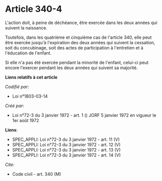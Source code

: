 # Article 340-4

L'action doit, à peine de déchéance, être exercée dans les deux années qui suivent la naissance.

Toutefois, dans les quatrième et cinquième cas de l'article 340, elle peut être exercée jusqu'à l'expiration des deux années
qui suivent la cessation, soit du concubinage, soit des actes de participation à l'entretien et à l'éducation de l'enfant.

Si elle n'a pas été exercée pendant la minorité de l'enfant, celui-ci peut encore l'exercer pendant les deux années qui
suivent sa majorité.

**Liens relatifs à cet article**

_Codifié par_:

  - Loi n°1803-03-14

_Créé par_:

  - Loi n°72-3 du 3 janvier 1972 - art. 1 () JORF 5 janvier 1972 en vigueur le 1er août 1972

**Liens**:

  - SPEC_APPLI: Loi n°72-3 du 3 janvier 1972 - art. 11 (V)
  - SPEC_APPLI: Loi n°72-3 du 3 janvier 1972 - art. 12 (V)
  - SPEC_APPLI: Loi n°72-3 du 3 janvier 1972 - art. 13 (V)
  - SPEC_APPLI: Loi n°72-3 du 3 janvier 1972 - art. 14 (V)

_Cite_:

  - Code civil - art. 340 (M)
